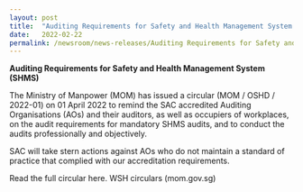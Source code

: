 ```yaml
---
layout: post
title:  "Auditing Requirements for Safety and Health Management System (SHMS)"
date:   2022-02-22
permalink: /newsroom/news-releases/Auditing Requirements for Safety and Health Management System (SHMS)
---
```


**Auditing Requirements for Safety and Health Management System (SHMS)**

The Ministry of Manpower (MOM) has issued a circular (MOM / OSHD / 2022-01) on 01 April 2022 to remind the SAC accredited Auditing Organisations (AOs) and their auditors, as well as occupiers of workplaces, on the audit requirements for mandatory SHMS audits, and to conduct the audits professionally and objectively.

SAC will take stern actions against AOs who do not maintain a standard of practice that complied with our accreditation requirements. 

Read the full circular here. 
WSH circulars (mom.gov.sg)
